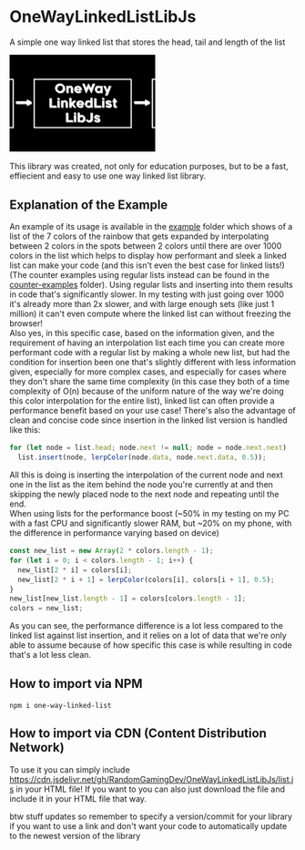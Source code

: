 # OneWayLinkedListLibJs

A simple one way linked list that stores the head, tail and length of the list

<img src="https://raw.githubusercontent.com/RandomGamingDev/OneWayLinkedListLibJs/refs/heads/main/OneWayLinkedListLibJs.png" width="256"/>

This library was created, not only for education purposes, but to be a fast, effiecient and easy to use one way linked list library.

## Explanation of the Example

An example of its usage is available in the [example](https://github.com/RandomGamingDev/OneWayLinkedListLibJs/tree/main/example) folder which shows of a list of the 7 colors of the rainbow that gets expanded by interpolating between 2 colors in the spots between 2 colors until there are over 1000 colors in the list which helps to display how performant and sleek a linked list can make your code (and this isn't even the best case for linked lists!) (The counter examples using regular lists instead can be found in the [counter-examples](https://github.com/RandomGamingDev/OneWayLinkedListLibJs/tree/main/example) folder). Using regular lists and inserting into them results in code that's significantly slower. In my testing with just going over 1000 it's already more than 2x slower, and with large enough sets (like just 1 million) it can't even compute where the linked list can without freezing the browser!<br/>
Also yes, in this specific case, based on the information given, and the requirement of having an interpolation list each time you can create more performant code with a regular list by making a whole new list, but had the condition for insertion been one that's slightly different with less information given, especially for more complex cases, and especially for cases where they don't share the same time complexity (in this case they both of a time complexity of O(n) because of the uniform nature of the way we're doing this color interpolation for the entire list), linked list can often provide a performance benefit based on your use case! There's also the advantage of clean and concise code since insertion in the linked list version is handled like this:
```js
for (let node = list.head; node.next != null; node = node.next.next)
  list.insert(node, lerpColor(node.data, node.next.data, 0.5));
```
All this is doing is inserting the interpolation of the current node and next one in the list as the item behind the node you're currently at and then skipping the newly placed node to the next node and repeating until the end. <br/>
When using lists for the performance boost (~50% in my testing on my PC with a fast CPU and significantly slower RAM, but ~20% on my phone, with the difference in performance varying based on device)
```js
const new_list = new Array(2 * colors.length - 1);
for (let i = 0; i < colors.length - 1; i++) {
  new_list[2 * i] = colors[i];
  new_list[2 * i + 1] = lerpColor(colors[i], colors[i + 1], 0.5);
}
new_list[new_list.length - 1] = colors[colors.length - 1];
colors = new_list;
```
As you can see, the performance difference is a lot less compared to the linked list against list insertion, and it relies on a lot of data that we're only able to assume because of how specific this case is while resulting in code that's a lot less clean.

## How to import via NPM
```
npm i one-way-linked-list
```

## How to import via CDN (Content Distribution Network)

To use it you can simply include https://cdn.jsdelivr.net/gh/RandomGamingDev/OneWayLinkedListLibJs/list.js
in your HTML file! If you want to you can also just download the file and include it in your HTML file that way.

btw stuff updates so remember to specify a version/commit for your library if you want to use a link and don't want your code to automatically update to the newest version of the library
